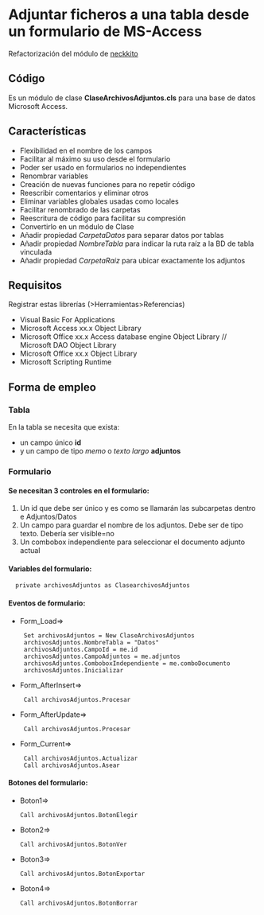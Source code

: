 # Adjuntar ficheros a una tabla desde un formulario de MS-Access

Refactorización del módulo de [neckkito](http://siliconproject.com.ar/neckkito/)

## Código

Es un módulo de clase **ClaseArchivosAdjuntos.cls** para una base de datos Microsoft Access.

## Características

- Flexibilidad en el nombre de los campos
- Facilitar al máximo su uso desde el formulario
- Poder ser usado en formularios no independientes
- Renombrar variables
- Creación de nuevas funciones para no repetir código
- Reescribir comentarios y eliminar otros
- Eliminar variables globales usadas como locales
- Facilitar renombrado de las carpetas
- Reescritura de código para facilitar su compresión
- Convertirlo en un módulo de Clase
- Añadir propiedad *CarpetaDatos* para separar datos por tablas
- Añadir propiedad *NombreTabla* para indicar la ruta raíz a la BD de tabla vinculada
- Añadir propiedad *CarpetaRaiz* para ubicar exactamente los adjuntos

## Requisitos

Registrar estas librerías (>Herramientas>Referencias)

 - Visual Basic For Applications
 - Microsoft Access xx.x Object Library
 - Microsoft Office xx.x Access database engine Object Library // Microsoft DAO Object Library
 - Microsoft Office xx.x Object Library
 - Microsoft Scripting Runtime

## Forma de empleo

### Tabla

En la tabla se necesita que exista:

 - un campo único **id**
 - y un campo de tipo *memo* o *texto largo* **adjuntos**

### Formulario

#### Se necesitan 3 controles en el formulario:

  1. Un id que debe ser único y es como se llamarán las subcarpetas dentro e Adjuntos/Datos
  2. Un campo para guardar el nombre de los adjuntos. Debe ser de tipo texto. Debería ser visible=no
  3. Un combobox independiente para seleccionar el documento adjunto actual

#### Variables del formulario:

	  private archivosAdjuntos as ClasearchivosAdjuntos

#### Eventos de formulario:

 - Form_Load=>

		Set archivosAdjuntos = New ClaseArchivosAdjuntos
		archivosAdjuntos.NombreTabla = "Datos"
		archivosAdjuntos.CampoId = me.id
		archivosAdjuntos.CampoAdjuntos = me.adjuntos
		archivosAdjuntos.ComboboxIndependiente = me.comboDocumento
		archivosAdjuntos.Inicializar

 - Form_AfterInsert=>

		Call archivosAdjuntos.Procesar

 - Form_AfterUpdate=>

		Call archivosAdjuntos.Procesar

 - Form_Current=>

		Call archivosAdjuntos.Actualizar
		Call archivosAdjuntos.Asear

#### Botones del formulario:

 - Boton1=>

       Call archivosAdjuntos.BotonElegir

 - Boton2=>

       Call archivosAdjuntos.BotonVer

 - Boton3=>

       Call archivosAdjuntos.BotonExportar

 - Boton4=>

       Call archivosAdjuntos.BotonBorrar
